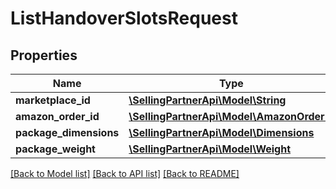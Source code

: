 # ListHandoverSlotsRequest

## Properties
Name | Type | Description | Notes
------------ | ------------- | ------------- | -------------
**marketplace_id** | [**\SellingPartnerApi\Model\String**](String.md) |  | 
**amazon_order_id** | [**\SellingPartnerApi\Model\AmazonOrderId**](AmazonOrderId.md) |  | 
**package_dimensions** | [**\SellingPartnerApi\Model\Dimensions**](Dimensions.md) |  | 
**package_weight** | [**\SellingPartnerApi\Model\Weight**](Weight.md) |  | 

[[Back to Model list]](../README.md#documentation-for-models) [[Back to API list]](../README.md#documentation-for-api-endpoints) [[Back to README]](../README.md)


